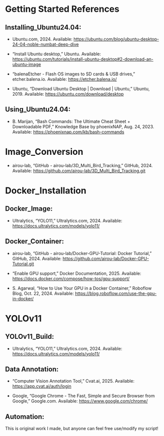 # Getting Started References

## Installing_Ubuntu24.04:

- Ubuntu.com, 2024. Available: https://ubuntu.com/blog/ubuntu-desktop-24-04-noble-numbat-deep-dive 


- “Install Ubuntu desktop,” Ubuntu. Available: https://ubuntu.com/tutorials/install-ubuntu-desktop#2-download-an-ubuntu-image 


- “balenaEtcher - Flash OS images to SD cards & USB drives,” etcher.balena.io. Available: https://etcher.balena.io/ 
 

- Ubuntu, “Download Ubuntu Desktop | Download | Ubuntu,” Ubuntu, 2019. Available: https://ubuntu.com/download/desktop 

## Using_Ubuntu24.04:

- B. Marijan, “Bash Commands: The Ultimate Cheat Sheet + Downloadable PDF,” Knowledge Base by phoenixNAP, Aug. 24, 2023. Available: https://phoenixnap.com/kb/bash-commands



# Image_Conversion
 
- airou-lab, “GitHub - airou-lab/3D_Multi_Bird_Tracking,” GitHub, 2024. Available: https://github.com/airou-lab/3D_Multi_Bird_Tracking.git



# Docker_Installation

## Docker_Image:

- Ultralytics, “YOLO11,” Ultralytics.com, 2024. Available: https://docs.ultralytics.com/models/yolo11/


## Docker_Container:

- airou-lab, “GitHub - airou-lab/Docker-GPU-Tutorial: Docker Tutorial,” GitHub, 2024. Available: https://github.com/airou-lab/Docker-GPU-Tutorial.git


- “Enable GPU support,” Docker Documentation, 2025. Available: https://docs.docker.com/compose/how-tos/gpu-support/ 


- S. Agarwal, “How to Use Your GPU in a Docker Container,” Roboflow Blog, Oct. 22, 2024. Available: https://blog.roboflow.com/use-the-gpu-in-docker/ 



# YOLOv11

## YOLOv11_Build:

- Ultralytics, “YOLO11,” Ultralytics.com, 2024. Available: https://docs.ultralytics.com/models/yolo11/


## Data Annotation:

- “Computer Vision Annotation Tool,” Cvat.ai, 2025. Available: https://app.cvat.ai/auth/login
  
- Google, “Google Chrome - The Fast, Simple and Secure Browser from Google,” Google.com. Available: https://www.google.com/chrome/ 


## Automation:

This is original work I made, but anyone can feel free use/modify my script!
